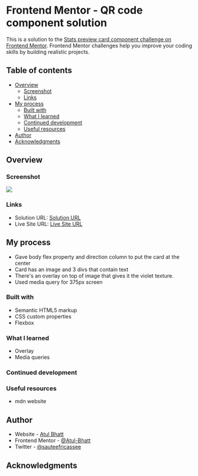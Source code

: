 # Frontend Mentor - QR code component solution

This is a solution to the [Stats preview card component challenge on Frontend Mentor](https://www.frontendmentor.io/challenges/stats-preview-card-component-8JqbgoU62). Frontend Mentor challenges help you improve your coding skills by building realistic projects. 

## Table of contents

- [Overview](#overview)
  - [Screenshot](#screenshot)
  - [Links](#links)
- [My process](#my-process)
  - [Built with](#built-with)
  - [What I learned](#what-i-learned)
  - [Continued development](#continued-development)
  - [Useful resources](#useful-resources)
- [Author](#author)
- [Acknowledgments](#acknowledgments)


## Overview

### Screenshot

![](./screenshot.jpg)

### Links

- Solution URL: [Solution URL](https://github.com/Atul-Bhatt/qrcode)
- Live Site URL: [Live Site URL](https://atul-bhatt.github.io/stats-preview-card-component/)

## My process

- Gave body flex property and direction column to put the card at the center
- Card has an image and 3 divs that contain text
- There's an overlay on top of image that gives it the violet texture.
- Used media query for 375px screen

### Built with

- Semantic HTML5 markup
- CSS custom properties
- Flexbox

### What I learned
- Overlay
- Media queries

### Continued development

### Useful resources
- mdn website

## Author

- Website - [Atul Bhatt](https://www.your-site.com)
- Frontend Mentor - [@Atul-Bhatt](https://www.frontendmentor.io/profile/Atul-Bhatt)
- Twitter - [@sauteefricassee](https://www.twitter.com/sauteefricassee)

## Acknowledgments